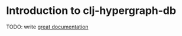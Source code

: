 # Introduction to clj-hypergraph-db

TODO: write [great documentation](http://jacobian.org/writing/great-documentation/what-to-write/)
